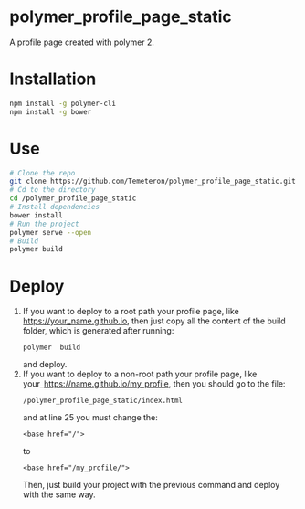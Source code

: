 # polymer_profile_page_static
A profile page created with polymer 2.

# Installation
```bash
npm install -g polymer-cli
npm install -g bower
```

# Use
```bash
# Clone the repo
git clone https://github.com/Temeteron/polymer_profile_page_static.git
# Cd to the directory
cd /polymer_profile_page_static
# Install dependencies
bower install
# Run the project
polymer serve --open
# Build
polymer build
```

# Deploy

1) If you want to deploy to a root path your profile page, like https://your_name.github.io, then just copy all the content of the build folder, which is generated after running:
    ```
    polymer  build
    ```
    and deploy.
2) If you want to deploy to a non-root path your profile page, like your_https://name.github.io/my_profile, then you should go to the file:
    ```
    /polymer_profile_page_static/index.html
    ```
    and at line 25 you must change the:
    ```
    <base href="/">
    ```
    to
    ```
    <base href="/my_profile/">
    ```
    Then, just build your project with the previous command and deploy with the same way.